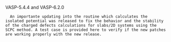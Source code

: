 
  VASP-5.4.4 and VASP-6.2.0

      An importante updating into the routine which calculates the isolated potential was released to fix the behavior and the stability of the charged defects calculations for slabs/2D systems using the SCPC method. A test case is provided here to verify if the new patches are working properly with the new release.
